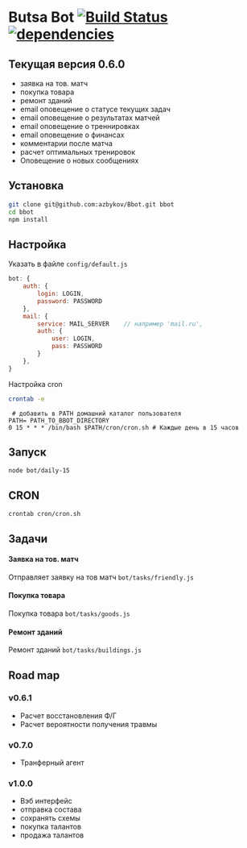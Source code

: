 Butsa Bot  [![Build Status](https://travis-ci.org/azbykov/Bbot.svg?branch=master)](https://travis-ci.org/azbykov/Bbot)  [![dependencies](https://david-dm.org/azbykov/Bbot.svg)](https://david-dm.org/azbykov/Bbot)
==

## Текущая версия 0.6.0
* заявка на тов. матч
* покупка товара
* ремонт зданий
* email оповещение о статусе текущих задач
* email оповещение о результатах матчей
* email оповещение о треннировках
* email оповещение о финансах
* комментарии после матча
* расчет оптимальных тренировок
* Оповещение о новых сообщениях


## Установка
```bash
git clone git@github.com:azbykov/Bbot.git bbot
cd bbot
npm install
```

## Настройка
Указать в  файле `config/default.js`

```js
bot: {
	auth: {
		login: LOGIN,
		password: PASSWORD
	},
	mail: {
		service: MAIL_SERVER	// например 'mail.ru',
		auth: {
			user: LOGIN,
			pass: PASSWORD
		}
	},
}
```

Настройка cron

```bash
crontab -e
```

```cron
 # добавить в PATH домашний каталог пользователя
PATH= PATH_TO_BBOT_DIRECTORY
0 15 * * * /bin/bash $PATH/cron/cron.sh # Каждые день в 15 часов

```


## Запуск
``
node bot/daily-15
``


## CRON
``
crontab cron/cron.sh
``

## Задачи

#### Заявка на тов. матч
Отправляет заявку на тов матч `bot/tasks/friendly.js`

#### Покупка товара
Покупка товара `bot/tasks/goods.js`

#### Ремонт зданий
Ремонт зданий `bot/tasks/buildings.js`


## Road map
### v0.6.1
* Расчет восстановления Ф/Г
* Расчет вероятности получения травмы

### v0.7.0
* Транферный агент

### v1.0.0
* Вэб интерфейс
* отправка состава
* сохранять схемы
* покупка талантов
* продажа талантов
